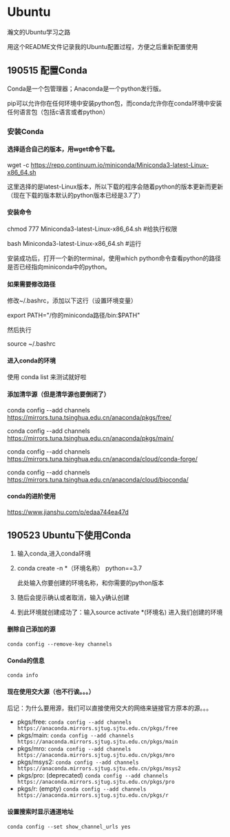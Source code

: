 # Ubuntu

瀚文的Ubuntu学习之路

用这个README文件记录我的Ubuntu配置过程，方便之后重新配置使用

## 190515 配置Conda

Conda是一个包管理器；Anaconda是一个python发行版。

pip可以允许你在任何环境中安装python包，而conda允许你在conda环境中安装任何语言包（包括c语言或者python）

### 安装Conda

#### 选择适合自己的版本，用wget命令下载。

wget -c https://repo.continuum.io/miniconda/Miniconda3-latest-Linux-x86_64.sh

这里选择的是latest-Linux版本，所以下载的程序会随着python的版本更新而更新（现在下载的版本默认的python版本已经是3.7了）

#### 安装命令

chmod 777 Miniconda3-latest-Linux-x86_64.sh #给执行权限

bash Miniconda3-latest-Linux-x86_64.sh #运行

安装成功后，打开一个新的terminal，使用which python命令查看python的路径是否已经指向miniconda中的python。

#### 如果需要修改路径

修改~/.bashrc，添加以下这行（设置环境变量）

export PATH="/你的miniconda路径/bin:$PATH"

然后执行

source ~/.bashrc

#### 进入conda的环境

使用 conda list 来测试就好啦

#### 添加清华源（但是清华源也要倒闭了）

conda config --add channels https://mirrors.tuna.tsinghua.edu.cn/anaconda/pkgs/free/

conda config --add channels https://mirrors.tuna.tsinghua.edu.cn/anaconda/pkgs/main/

conda config --add channels https://mirrors.tuna.tsinghua.edu.cn/anaconda/cloud/conda-forge/

conda config --add channels https://mirrors.tuna.tsinghua.edu.cn/anaconda/cloud/bioconda/

#### conda的进阶使用

https://www.jianshu.com/p/edaa744ea47d

## 190523 Ubuntu下使用Conda

1. 输入conda,进入conda环境

2. conda create -n *（环境名称） python==3.7

   此处输入你要创建的环境名称，和你需要的python版本

3. 随后会提示确认或者取消，输入y确认创建

4. 到此环境就创建成功了：输入source activate *(环境名) 进入我们创建的环境

#### 删除自己添加的源

`conda config --remove-key channels`

#### Conda的信息

`conda info`

#### 现在使用交大源（也不行诶。。。）

后记：为什么要用源，我们可以直接使用交大的网络来链接官方原本的源。。。

- pkgs/free: `conda config --add channels https://anaconda.mirrors.sjtug.sjtu.edu.cn/pkgs/free`
- pkgs/main: `conda config --add channels https://anaconda.mirrors.sjtug.sjtu.edu.cn/pkgs/main`
- pkgs/mro: `conda config --add channels https://anaconda.mirrors.sjtug.sjtu.edu.cn/pkgs/mro`
- pkgs/msys2: `conda config --add channels https://anaconda.mirrors.sjtug.sjtu.edu.cn/pkgs/msys2`
- pkgs/pro: (deprecated) `conda config --add channels https://anaconda.mirrors.sjtug.sjtu.edu.cn/pkgs/pro`
- pkgs/r: (empty) `conda config --add channels https://anaconda.mirrors.sjtug.sjtu.edu.cn/pkgs/r`

#### 设置搜索时显示通道地址

`conda config --set show_channel_urls yes`